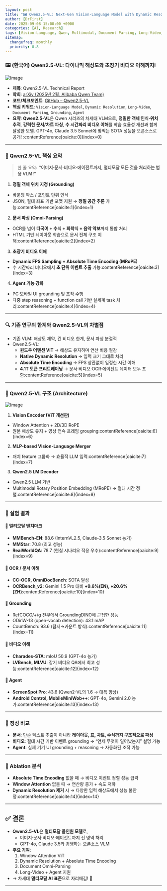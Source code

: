 ```yaml
---
layout: post
title: "🖼️ Qwen2.5-VL: Next-Gen Vision-Language Model with Dynamic Resolution & Long Video Understanding"
author: [DrFirst]
date: 2025-09-08 15:00:00 +0900
categories: [AI, Research]
tags: [Vision-Language, Qwen, Multimodal, Document Parsing, Long-Video, Grounding, SOTA]
sitemap:
  changefreq: monthly
  priority: 0.8
---
```


### 🖼️ (한국어) Qwen2.5-VL: 다이나믹 해상도와 초장기 비디오 이해까지!  

![Image](https://github.com/user-attachments/assets/aaa-bbb-ccc-ddd)

* **제목**: Qwen2.5-VL Technical Report  
* **학회**: [arXiv (2025년 2월, Alibaba Qwen Team)](https://arxiv.org/pdf/2502.13923)  
* **코드/체크포인트**: [GitHub – Qwen2.5-VL](https://github.com/QwenLM/Qwen2.5-VL)  
* **핵심 키워드**: `Vision-Language Model`, `Dynamic Resolution`, `Long-Video`, `Document Parsing`, `Grounding`, `Agent`  
* **요약**: **Qwen2.5-VL**은 Qwen 시리즈의 차세대 VLM으로, **정밀한 객체 인식·위치추적**, **강력한 문서/차트 파싱**, **수 시간짜리 비디오 이해**를 학습 효율성 개선과 함께 달성한 모델. GPT-4o, Claude 3.5 Sonnet에 맞먹는 SOTA 성능을 오픈소스로 공개! :contentReference[oaicite:0]{index=0}

---

### 🚀 Qwen2.5-VL 핵심 요약

> 한 줄 요약: **“이미지·문서·비디오·에이전트까지, 멀티모달 모든 것을 처리하는 범용 VLM!”**

1) **정밀 객체 위치 지정 (Grounding)**  
- 바운딩 박스 / 포인트 단위 인식  
- JSON, 절대 좌표 기반 포맷 지원 → **정밀 공간 추론** 가능:contentReference[oaicite:1]{index=1}

2) **문서 파싱 (Omni-Parsing)**  
- OCR를 넘어 **다국어 + 수식 + 화학식 + 음악 악보**까지 통합 처리  
- HTML 기반 레이아웃 학습으로 문서 전체 구조 이해:contentReference[oaicite:2]{index=2}

3) **초장기 비디오 이해**  
- **Dynamic FPS Sampling + Absolute Time Encoding (MRoPE)**  
- 수 시간짜리 비디오에서 **초 단위 이벤트 추출** 가능:contentReference[oaicite:3]{index=3}

4) **Agent 기능 강화**  
- PC·모바일 UI grounding 및 조작 수행  
- 다중 step reasoning + function call 기반 실세계 task 처리:contentReference[oaicite:4]{index=4}

---

### 🔍 기존 연구의 한계와 Qwen2.5-VL의 차별점  

- 기존 VLM: 해상도 제약, 긴 비디오 한계, 문서 파싱 분절적  
- Qwen2.5-VL:  
  - **윈도우 어텐션 ViT** → 해상도 유지하며 연산 비용 절감  
  - **Native Dynamic Resolution** → 입력 크기 그대로 처리  
  - **Absolute Time Encoding** → FPS 상관없이 일정한 시간 이해  
  - **4.1T 토큰 프리트레이닝** → 문서·비디오·OCR·에이전트 데이터 모두 포함:contentReference[oaicite:5]{index=5}

---

### 🧱 Qwen2.5-VL 구조 (Architecture)

![Image](https://github.com/user-attachments/assets/xyz-123)

1) **Vision Encoder (ViT 개선판)**  
- Window Attention + 2D/3D RoPE  
- 원본 해상도 유지 + 영상 연속 프레임 grouping:contentReference[oaicite:6]{index=6}

2) **MLP-based Vision-Language Merger**  
- 패치 feature 그룹화 → 효율적 LLM 입력:contentReference[oaicite:7]{index=7}

3) **Qwen2.5 LM Decoder**  
- Qwen2.5 LLM 기반  
- Multimodal Rotary Position Embedding (MRoPE) → 절대 시간 정렬:contentReference[oaicite:8]{index=8}

---

### 🧪 실험 결과  

#### 🎯 멀티모달 벤치마크  
- **MMBench-EN**: 88.6 (InternVL2.5, Claude-3.5 Sonnet 능가)  
- **MMStar**: 70.8 (최고 성능)  
- **RealWorldQA**: 78.7 (현실 시나리오 적응 우수):contentReference[oaicite:9]{index=9}

#### 🎯 OCR / 문서 이해  
- **CC-OCR, OmniDocBench**: SOTA 달성  
- **OCRBench_v2**: Gemini 1.5 Pro 대비 **+9.6%(EN), +20.6%(ZH)**:contentReference[oaicite:10]{index=10}

#### 🎯 Grounding  
- RefCOCO/+/g 전부에서 GroundingDINO에 근접한 성능  
- ODinW-13 (open-vocab detection): 43.1 mAP  
- CountBench: 93.6 (탐지→카운트 방식):contentReference[oaicite:11]{index=11}

#### 🎯 비디오 이해  
- **Charades-STA**: mIoU 50.9 (GPT-4o 능가)  
- **LVBench, MLVU**: 장기 비디오 QA에서 최고 성능:contentReference[oaicite:12]{index=12}

#### 🎯 Agent  
- **ScreenSpot Pro**: 43.6 (Qwen2-VL의 1.6 → 대폭 향상)  
- **Android Control, MobileMiniWob++**: GPT-4o, Gemini 2.0 능가:contentReference[oaicite:13]{index=13}

---

### 👀 정성 비교  

- **문서**: 단순 텍스트 추출이 아니라 **레이아웃, 표, 차트, 수식까지 구조적으로 파싱**  
- **비디오**: 절대 시간 기반 이벤트 grounding → “언제 무엇이 일어났는지” 설명 가능  
- **Agent**: 실제 기기 UI grounding + reasoning → 자동화된 조작 가능  

---

### 🧪 Ablation 분석  

- **Absolute Time Encoding** 없을 때 → 비디오 이벤트 정렬 성능 급락  
- **Window Attention** 없을 때 → 연산량 증가 + 속도 저하  
- **Dynamic Resolution 제거** 시 → 다양한 입력 해상도에서 성능 불안정:contentReference[oaicite:14]{index=14}

---

## ✅ 결론  

- **Qwen2.5-VL**은 **멀티모달 올인원 모델**로,  
  - 이미지·문서·비디오·에이전트까지 전 영역 처리  
  - GPT-4o, Claude 3.5와 경쟁하는 오픈소스 VLM  
- **주요 기여**:  
  1. Window Attention ViT  
  2. Dynamic Resolution + Absolute Time Encoding  
  3. Document Omni-Parsing  
  4. Long-Video + Agent 지원  
- → 차세대 **멀티모달 AI 표준**으로 자리매김! 🚀  

---

